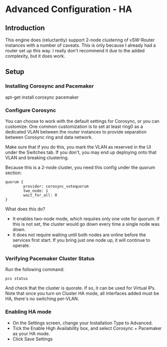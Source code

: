 # Advanced Configuration - HA

## Introduction

This engine does (reluctantly) support 2-node clustering of vSW-Router instances with a number of caveats. This is only because I already had a router set up this way. I really don't recommend it due to the added complexity, but it does work.

## Setup

### Installing Corosync and Pacemaker

apt-get install corosync pacemaker

### Configure Corosync

You can choose to work with the default settings for Corosync, or you can customize. One common customization is to set at least ring0 as a dedicated VLAN between the router instances to provide separation between Corosync ring and data network.

Make sure that if you do this, you mark the VLAN as reserved in the UI under the Switches tab. If you don't, you may end up deploying onto that VLAN and breaking clustering.

Because this is a 2-node cluster, you need this config under the quorum section:

```
quorum {
        provider: corosync_votequorum
        two_node: 1
        wait_for_all: 0
}
```

What does this do?

   * It enables two-node mode, which requires only one vote for quorum. If this is not set, the cluster would go down every time a single node was down.
   * It does not require waiting until both nodes are online before the services first start. If you bring just one node up, it will continue to operate.

### Verifying Pacemaker Cluster Status

Run the following command:

```pcs status```

And check that the cluster is quorate. If so, it can be used for Virtual IPs. Note that once you turn on Cluster HA mode, all interfaces added must be HA, there's no switching per-VLAN. 

### Enabling HA mode

   * On the Settings screen, change your Installation Type to Advanced.
   * Tick the Enable High Availability box, and select Corosync + Pacemaker as your HA mode.
   * Click Save Settings
